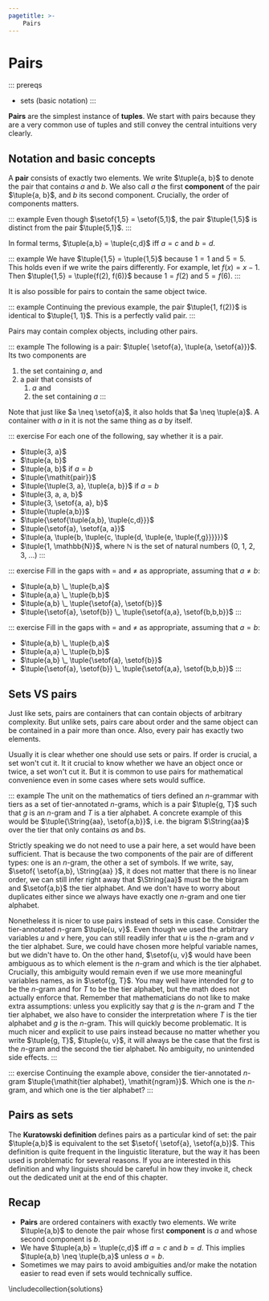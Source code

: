 ```yaml
---
pagetitle: >-
    Pairs
---
```


# Pairs

::: prereqs
- sets (basic notation)
:::

**Pairs** are the simplest instance of **tuples**.
We start with pairs because they are a very common use of tuples and still convey the central intuitions very clearly.

## Notation and basic concepts

A **pair** consists of exactly two elements.
We write $\tuple{a, b}$ to denote the pair that contains $a$ and $b$.
We also call $a$ the first **component** of the pair $\tuple{a, b}$, and $b$ its second component.
Crucially, the order of components matters.

::: example
Even though $\setof{1,5} = \setof{5,1}$, the pair $\tuple{1,5}$ is distinct from the pair $\tuple{5,1}$.
:::

In formal terms, $\tuple{a,b} = \tuple{c,d}$ iff $a = c$ and $b = d$.

::: example
We have $\tuple{1,5} = \tuple{1,5}$ because $1 = 1$ and $5 = 5$.
This holds even if we write the pairs differently.
For example, let $f(x) = x - 1$.
Then $\tuple{1,5} = \tuple{f(2), f(6)}$ because $1 = f(2)$ and $5 = f(6)$.
:::

It is also possible for pairs to contain the same object twice.

::: example
Continuing the previous example, the pair $\tuple{1, f(2)}$ is identical to $\tuple{1, 1}$.
This is a perfectly valid pair.
:::

Pairs may contain complex objects, including other pairs.

::: example
The following is a pair: $\tuple{ \setof{a}, \tuple{a, \setof{a}}}$.
Its two components are

1. the set containing $a$, and
1. a pair that consists of
    1. $a$ and
    1. the set containing $a$
:::

Note that just like $a \neq \setof{a}$, it also holds that $a \neq \tuple{a}$.
A container with $a$ in it is not the same thing as $a$ by itself.

::: exercise
For each one of the following, say whether it is a pair.

- $\tuple{3, a}$
- $\tuple{a, b}$
- $\tuple{a, b}$ if $a = b$
- $\tuple{\mathit{pair}}$
- $\tuple{\tuple{3, a}, \tuple{a, b}}$ if $a = b$
- $\tuple{3, a, a, b}$
- $\tuple{3, \setof{a, a}, b}$
- $\tuple{\tuple{a,b}}$
- $\tuple{\setof{\tuple{a,b}, \tuple{c,d}}}$
- $\tuple{\setof{a}, \setof{a, a}}$
- $\tuple{a, \tuple{b, \tuple{c, \tuple{d, \tuple{e, \tuple{f,g}}}}}}$
- $\tuple{1, \mathbb{N}}$, where $\mathbb{N}$ is the set of natural numbers (0, 1, 2, 3, ...)
:::

::: exercise
Fill in the gaps with $=$ and $\neq$ as appropriate, assuming that $a \neq b$:

- $\tuple{a,b} \_ \tuple{b,a}$
- $\tuple{a,a} \_ \tuple{b,b}$
- $\tuple{a,b} \_ \tuple{\setof{a}, \setof{b}}$
- $\tuple{\setof{a}, \setof{b}} \_ \tuple{\setof{a,a}, \setof{b,b,b}}$
:::

::: exercise
Fill in the gaps with $=$ and $\neq$ as appropriate, assuming that $a = b$:

- $\tuple{a,b} \_ \tuple{b,a}$
- $\tuple{a,a} \_ \tuple{b,b}$
- $\tuple{a,b} \_ \tuple{\setof{a}, \setof{b}}$
- $\tuple{\setof{a}, \setof{b}} \_ \tuple{\setof{a,a}, \setof{b,b,b}}$
:::


## Sets VS pairs

Just like sets, pairs are containers that can contain objects of arbitrary complexity.
But unlike sets, pairs care about order and the same object can be contained in a pair more than once.
Also, every pair has exactly two elements.

Usually it is clear whether one should use sets or pairs.
If order is crucial, a set won't cut it.
It it crucial to know whether we have an object once or twice, a set won't cut it.
But it is common to use pairs for mathematical convenience even in some cases where sets would suffice.

::: example
The unit on the mathematics of tiers defined an $n$-grammar with tiers as a set of tier-annotated $n$-grams, which is a pair $\tuple{g, T}$ such that $g$ is an $n$-gram and $T$ is a tier alphabet.
A concrete example of this would be $\tuple{\String{aa}, \setof{a,b}}$, i.e. the bigram $\String{aa}$ over the tier that only contains $a$s and $b$s.

Strictly speaking we do not need to use a pair here, a set would have been sufficient.
That is because the two components of the pair are of different types: one is an $n$-gram, the other a set of symbols.
If we write, say, $\setof{ \setof{a,b}, \String{aa} }$, it does not matter that there is no linear order, we can still infer right away that $\String{aa}$ must be the bigram and $\setof{a,b}$ the tier alphabet.
And we don't have to worry about duplicates either since we always have exactly one $n$-gram and one tier alphabet.

Nonetheless it is nicer to use pairs instead of sets in this case.
Consider the tier-annotated $n$-gram $\tuple{u, v}$.
Even though we used the arbitrary variables $u$ and $v$ here, you can still readily infer that $u$ is the $n$-gram and $v$ the tier alphabet.
Sure, we could have chosen more helpful variable names, but we didn't have to.
On the other hand, $\setof{u, v}$ would have been ambiguous as to which element is the $n$-gram and which is the tier alphabet.
Crucially, this ambiguity would remain even if we use more meaningful variables names, as in $\setof{g, T}$.
You may well have intended for $g$ to be the $n$-gram and for $T$ to be the tier alphabet, but the math does not actually enforce that.
Remember that mathematicians do not like to make extra assumptions: unless you explicitly say that $g$ is the $n$-gram and $T$ the tier alphabet, we also have to consider the interpretation where $T$ is the tier alphabet and $g$ is the $n$-gram.
This will quickly become problematic.
It is much nicer and explicit to use pairs instead because no matter whether you write $\tuple{g, T}$, $\tuple{u, v}$, it will always be the case that the first is the $n$-gram and the second the tier alphabet.
No ambiguity, no unintended side effects.
:::

::: exercise
Continuing the example above, consider the tier-annotated $n$-gram $\tuple{\mathit{tier alphabet}, \mathit{ngram}}$.
Which one is the $n$-gram, and which one is the tier alphabet?
:::

## Pairs as sets

The **Kuratowski definition** defines pairs as a particular kind of set: the pair $\tuple{a,b}$ is equivalent to the set $\setof{ \setof{a}, \setof{a,b}}$.
This definition is quite frequent in the linguistic literature, but the way it has been used is problematic for several reasons.
If you are interested in this definition and why linguists should be careful in how they invoke it, check out the dedicated unit at the end of this chapter.

## Recap

- **Pairs** are ordered containers with exactly two elements.
  We write $\tuple{a,b}$ to denote the pair whose first **component** is $a$ and whose second component is $b$.
- We have $\tuple{a,b} = \tuple{c,d}$ iff $a = c$ and $b = d$.
  This implies $\tuple{a,b} \neq \tuple{b,a}$ unless $a = b$.
- Sometimes we may pairs to avoid ambiguities and/or make the notation easier to read even if sets would technically suffice.

\includecollection{solutions}
